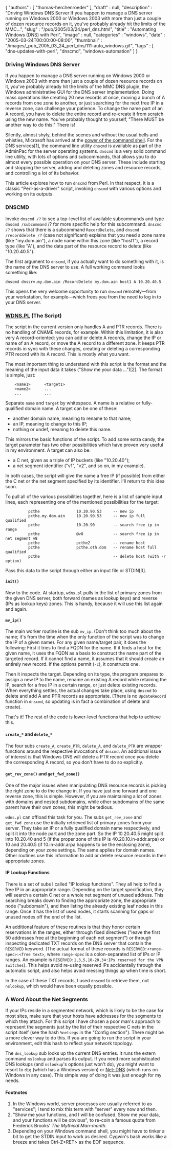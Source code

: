 {
   "authors" : [
      "thomas-herchenroeder"
   ],
   "draft" : null,
   "description" : "Driving Windows DNS Server If you happen to manage a DNS server running on Windows 2000 or Windows 2003 with more than just a couple of dozen resource records on it, you've probably already hit the limits of the MMC...",
   "slug" : "/pub/2005/03/24/perl_dns.html",
   "title" : "Automating Windows (DNS) with Perl",
   "image" : null,
   "categories" : "windows",
   "date" : "2005-03-24T00:00:00-08:00",
   "thumbnail" : "/images/_pub_2005_03_24_perl_dns/111-auto_windows.gif",
   "tags" : [
      "dns-updates-with-perl",
      "dnscmd",
      "windows-automation"
   ]
}



### Driving Windows DNS Server

If you happen to manage a DNS server running on Windows 2000 or Windows 2003 with more than just a couple of dozen resource records on it, you've probably already hit the limits of the MMC DNS plugin, the Windows administrative GUI for the DNS server implementation. Doing mass operations like creating 20 new records at once, moving a bunch of A records from one zone to another, or just searching for the next free IP in a reverse zone, can challenge your patience. To change the name part of an A record, you have to delete the entire record and re-create it from scratch using the new name. You've probably thought to yourself, "There MUST be another way to do this." There is!

Silently, almost shyly, behind the scenes and without the usual bells and whistles, Microsoft has arrived at the [power of the command shell](http://www.pragmaticprogrammer.com/ppbook/extracts/rule_list.html). For the DNS services\[1\], the command line utility `dnscmd` is available as part of the AdminPac for the server operating systems. `dnscmd` is a very solid command line utility, with lots of options and subcommands, that allows you to do almost every possible operation on your DNS server. These include starting and stopping the server, adding and deleting zones and resource records, and controlling a lot of its behavior.

This article explores how to run `dnscmd` from Perl. In that respect, it is a classic "Perl-as-a-driver" script, invoking `dnscmd` with various options and working on its outputs.

### DNSCMD

Invoke `dnscmd /?` to see a top-level list of available subcommands and type `dnscmd /subcommand` /? for more specific help for this subcommand. `dnscmd /?` shows that there is a subcommand `RecordDelete`, and `dnscmd /recorddelete /?` (case not significant) explains that you need a zone name (like "my.dom.ain"), a node name within this zone (like "host1"), a record type (like "A"), and the data part of the resource record to delete (like "10.20.40.5").

The first argument to `dnscmd`, if you actually want to do something with it, is the name of the DNS server to use. A full working command looks something like:

    dnscmd dnssrv.my.dom.ain /RecordDelete my.dom.ain host1 A 10.20.40.5

This opens the very welcome opportunity to run `dnscmd` remotely—from your workstation, for example—which frees you from the need to log in to your DNS server.

### [WDNS.PL](/media/_pub_2005_03_24_perl_dns/wdns.pl) (The Script)

The script in the current version only handles A and PTR records. There is no handling of CNAME records, for example. Within this limitation, it is also very A record-oriented: you can add or delete A records, change the IP or name of an A record, or move the A record to a different zone. It keeps PTR records in sync with these changes, creating or deleting a corresponding PTR record with its A record. This is mostly what you want.

The most important thing to understand with this script is the format and the meaning of the input data it takes ("Show me your data ...")\[2\]. The format is simple, just:

        <name1>      <target1>
        <name2>      ...
        ...          ...

Separate `name` and `target` by whitespace. A name is a relative or fully- qualified domain name. A target can be one of these:

-   another domain name, meaning to rename to that name;
-   an IP, meaning to change to this IP;
-   nothing or undef, meaning to delete this name.

This mirrors the basic functions of the script. To add some extra candy, the target parameter has two other possibilities which have proven very useful in my environment. A target can also be:

-   a C net, given as a triple of IP buckets (like "10.20.40");
-   a net segment identifier ("v1", "v2", and so on, in my example).

In both cases, the script will give the name a free IP (if possible) from either the C net or the net segment specified by its identifier. I'll return to this idea soon.

To pull all of the various possibilities together, here is a list of sample input lines, each representing one of the mentioned possibilities for the target:

              pcthe                10.20.90.53     -- new ip
              pcthe.my.dom.ain     10.20.90.53     -- new ip full qualified
              pcthe                10.20.90        -- search free ip in range
              pcthe                @v8             -- search free ip in net segment v8
              pcthe                pcthe2          -- rename host
              pcthe                pcthe.oth.dom   -- rename host full qualified
              pcthe                                -- delete host (with -r option)

Pass this data to the script through either an input file or STDIN\[3\].

#### `init()`

Now to the code. At startup, `wdns.pl` pulls in the list of primary zones from the given DNS server, both forward (names as lookup keys) and reverse (IPs as lookup keys) zones. This is handy, because it will use this list again and again.

#### `mv_ip()`

The main worker routine is the sub `mv_ip`. (Don't think too much about the name; it's from the time when the only function of the script was to change the IP of a given name). For any given name/target pair, it does the following: First it tries to find a FQDN for the name. If it finds a host for the given name, it uses the FQDN as a basis to construct the name part of the targeted record. If it cannot find a name, it assumes that it should create an entirely new record. If the options permit (`-c`), it constructs one.

Then it inspects the target. Depending on its type, the program prepares to assign a new IP to the name, rename an existing A record while retaining the IP, search for a free IP in a certain range, or just delete existing records. When everything settles, the actual changes take place, using `dnscmd` to delete and add A and PTR records as appropriate. (There is no `UpdateRecord` function in `dnscmd`, so updating is in fact a combination of delete and create).

That's it! The rest of the code is lower-level functions that help to achieve this.

#### `create_*` and `delete_*`

The four subs `create_A`, `create_PTR`, `delete_A`, and `delete_PTR` are wrapper functions around the respective invocations of `dnscmd`. An additional issue of interest is that Windows DNS will delete a PTR record once you delete the corresponding A record, so you don't have to do so explicitly.

#### `get_rev_zone()` and `get_fwd_zone()`

One of the major issues when manipulating DNS resource records is picking the right zone to do the change in. If you have just one forward and one reverse zone, this is simple. However, if you are maintaining a lot of zones with domains and nested subdomains, while other subdomains of the same parent have their own zones, this might be tedious.

`wdns.pl` can offload this task for you. The subs `get_rev_zone` and `get_fwd_zone` use the initially retrieved list of primary zones from your server. They take an IP or a fully qualified domain name respectively, and split it into the node part and the zone part. So the IP 10.20.40.5 might split into 10.20.40 and 5 (if the proper zone of this IP is 40.20.10.in-addr.arpa) or 10 and 20.40.5 (if 10.in-addr.arpa happens to be the enclosing zone), depending on your zone settings. The same applies for domain names. Other routines use this information to add or delete resource records in their appropriate zones.

#### IP Lookup Functions

There is a set of subs I called "IP lookup functions". They all help to find a free IP in an appropriate range. Depending on the target specification, they will search a certain C net or a whole net segment of unused address. This searching breaks down to finding the appropriate zone, the appropriate node ("subdomain"), and then listing the already existing leaf nodes in this range. Once it has the list of used nodes, it starts scanning for gaps or unused nodes off the end of the list.

An additional feature of these routines is that they honor certain reservations in the ranges, either through fixed directives ("leave the first 50 addresses free at the beginning of each net segment") or through inspecting dedicated TXT records on the DNS server that contain the `RESERVED` keyword. (The actual format of these records is `RESERVED:<range-spec>:<free text>`, where `range-spec` is a colon-separated list of IPs or IP ranges. An example is `RESERVED:1,3,5,10-20,34:IPs reserved for the VPN switches`). This helps avoid re-using reserved IPs accidentally through the automatic script, and also helps avoid messing things up when time is short.

In the case of these TXT records, I used `dnscmd` to retrieve them, not `nslookup`, which would have been equally possible.

### A Word About the Net Segments

If your IPs reside in a segmented network, which is likely to be the case for most sites, make sure that your hosts have addresses for the segments to which they attach. For this script I have chosen a poor man's approach to represent the segments just by the list of their respective C nets in the script itself (see the hash `%netsegs` in the "Config section"). There might be a more clever way to do this. If you are going to run the script in your environment, edit this hash to reflect your network topology.

The `dns_lookup` sub looks up the current DNS entries. It runs the extern command `nslookup` and parses its output. If you need more sophisticated DNS lookups (and `nslookup`'s options just won't do), you might want to resort to `dig` (which has a Windows version) or [Net::DNS](http://search.cpan.org/dist/Net-DNS) (which runs on Windows in any case). This simple way of doing it was just enough for my needs.

#### Footnotes

1.  In the Windows world, server processes are usually referred to as "services"; I tend to mix this term with "server" every now and then.
2.  "Show me your functions, and I will be confused. Show me your data, and your functions will be obvious", to re-coin a famous quote from Frederick Brooks' *The Mythical Man-month*.
3.  Depending on your Windows command shell, you might have to tinker a bit to get the STDIN input to work as desired. Cygwin's bash works like a breeze and takes Ctrl-Z&lt;RET&gt; as the EOF sequence.

